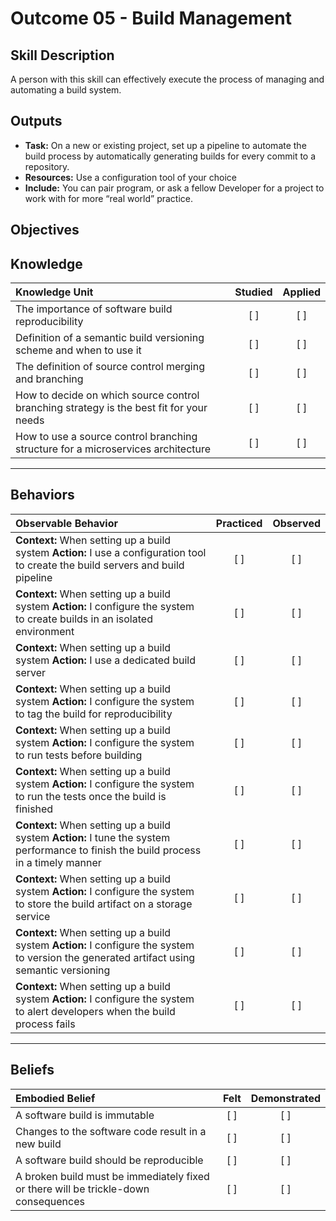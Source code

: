 # Outcome 05 - Build Management

Skill Description
------------------
A person with this skill can effectively execute the process of managing and automating a build system. 


Outputs
----------
- **Task:** On a new or existing project, set up a pipeline to automate the build process by automatically generating builds for every commit to a repository.
- **Resources:** Use a configuration tool of your choice
- **Include:** You can pair program, or ask a fellow Developer for a project to work with for more “real world” practice. 

**Objectives**
--------------


## **Knowledge**

| Knowledge Unit   |      Studied      | Applied |
|:-----------------|:-----------------:|:---------:|
| The importance of software build reproducibility | [ ] | [ ] |
| Definition of a semantic build versioning scheme and when to use it | [ ] | [ ] |
| The definition of source control merging and branching | [ ] | [ ] |
| How to decide on which source control branching strategy is the best fit for your needs | [ ] | [ ] |
| How to use a source control branching structure for a microservices architecture | [ ] | [ ] |


----------------


## **Behaviors**

| Observable Behavior   |      Practiced      | Observed |
|:----------------------|:------------------:|:--------:|
| **Context:** When setting up a build system **Action:** I use a configuration tool to create the build servers and build pipeline | [ ] | [ ] |
| **Context:** When setting up a build system **Action:** I configure the system to create builds in an isolated environment | [ ] | [ ] |
| **Context:** When setting up a build system **Action:** I use a dedicated build server | [ ] | [ ] |
| **Context:** When setting up a build system **Action:** I configure the system to tag the build for reproducibility | [ ] | [ ] |
| **Context:** When setting up a build system **Action:** I configure the system to run tests before building | [ ] | [ ] |
| **Context:** When setting up a build system **Action:** I configure the system to run the tests once the build is finished | [ ] | [ ] |
| **Context:** When setting up a build system **Action:** I tune the system performance to finish the build process in a timely manner | [ ] | [ ] |
| **Context:** When setting up a build system **Action:** I configure the system to store the build artifact on a storage service | [ ] | [ ] |
| **Context:** When setting up a build system **Action:** I configure the system to version the generated artifact using semantic versioning | [ ] | [ ] |
| **Context:** When setting up a build system **Action:** I configure the system to alert developers when the build process fails | [ ] | [ ] |


--------------


## **Beliefs**

| Embodied Belief   |      Felt          | Demonstrated |
|:------------------|:------------------:|:------------:|
| A software build is immutable | [ ] | [ ] |
| Changes to the software code result in a new build | [ ] | [ ] |
| A software build should be reproducible | [ ] | [ ] |
| A broken build must be immediately fixed or there will be trickle-down consequences | [ ] | [ ] |
